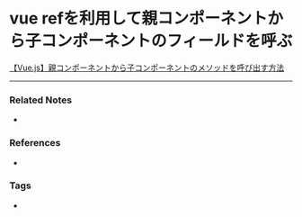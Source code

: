 # vue refを利用して親コンポーネントから子コンポーネントのフィールドを呼ぶ
[【Vue.js】親コンポーネントから子コンポーネントのメソッドを呼び出す方法](https://naoya-ono.com/blog/call-method/)

----
### Related Notes
- 

### References
- 

### Tags
- 